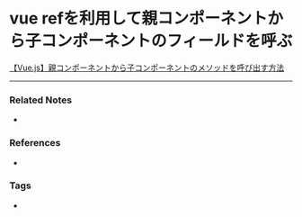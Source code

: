 # vue refを利用して親コンポーネントから子コンポーネントのフィールドを呼ぶ
[【Vue.js】親コンポーネントから子コンポーネントのメソッドを呼び出す方法](https://naoya-ono.com/blog/call-method/)

----
### Related Notes
- 

### References
- 

### Tags
- 